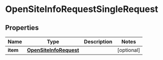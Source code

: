 

# OpenSiteInfoRequestSingleRequest


## Properties

Name | Type | Description | Notes
------------ | ------------- | ------------- | -------------
**item** | [**OpenSiteInfoRequest**](OpenSiteInfoRequest.md) |  |  [optional]




